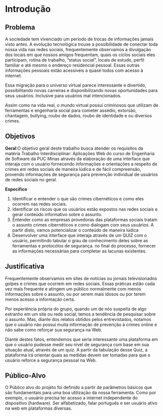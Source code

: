 # Introdução

## Problema
A sociedade tem vivenciado um período de trocas de informações jamais visto antes. A evolução tecnológica trouxe a possibilidade de conectar toda nossa vida nas redes sociais, frequentemente observamos a divulgação dos locais em que nossos amigos frequentam, quais os ciclos sociais eles participam, rotina de trabalho, “status social”, locais de estudo, perfil familiar e até mesmo o endereço residencial pessoal. Essas outras informações pessoais estão acessíveis a quase todos com acesso à internet.

Essa migração para o universo virtual parece interessante e divertido, possibilitando novas carreiras e disponibilizando novas oportunidades para seus usuários. Inclusive para usuários mal intencionados. 

Assim como na vida real, o mundo virtual possui criminosos que utilizam de ferramentas e engenharia social para cometer assédio, extorsão, chantagem, bullying, roubo de dados, roubo de identidade e ou diversos crimes. 
## Objetivos
**Geral**:O objetivo geral deste trabalho busca atender os requisitos da matéria Trabalho Interdisciplinar: Aplicações Web do curso de Engenharia de Software da PUC Minas através da elaboração de uma interface que interaja com o usuário fornecendo informações e orientações a respeito de crimes em redes sociais de maneira lúdica e de fácil compreensão, provendo informações de segurança para prevenção individual de usuários de redes sociais no geral.

**Específico**
1. Identificar e entender o que são crimes cibernéticos e como eles ocorrem nas redes sociais.
2. Identificar os riscos que os usuários estão expostos nas redes sociais e gerar conteúdo informativo sobre o assunto.
3. Entender como as empresas provedoras das plataformas sociais tratam o assunto crimes cibernéticos e como dialogam com seus usuários. A partir disto, vamos potencializar o conteúdo de maneira lúdica
4. Desenvolver uma interface que interaja através de um QUIZ com o usuário, permitindo tabular o grau de conhecimento deles sobre as ferramentas e protocólos de segurança. no final do processo, fornecer as informações necessárias para completar as lacunas existentes.

## Justificativa

Frequentemente observamos em sites de notícias ou jornais televisionados golpes e crimes que ocorrem em redes sociais. Essas práticas estão cada vez mais frequente e atingem um público normalmente com menos informações sobre o assunto, ou por serem mais idosos ou por terem menos acesso a informação certa. 

Por experiência própria do grupo, quando um de nós suspeita de algo estranho em um site ou rede social, temos a tendência de pesquisar sobre o assunto. Mas, diante dos relatos obtidos pelos entrevistados, notamos que o usuário não possui muita informação de prevenção à crimes online e não sabe como reforçar sua segurança na Web.

Diante destes fatos, entendemos que seria interessante uma plataforma em que o usuário pudesse medir seu nível de segurança com base em sua situação atual, através de um quiz. A partir da tabulação desse Quiz, a plataforma irá orientar quais as medidas devem ser tomadas para que o usuário reforce a segurança pessoal na Web.

## Público-Alvo

O Público alvo do projeto foi definido a partir de parâmetros básicos que são fundamentais para uma boa utilização da nossa ferramenta. Como por exemplo, o usuário precisa ter acesso a internet independente do dispositivo (hardware). Ser alfabetizado, falar português e ser usuário ativo na web em plataformas diversas.
